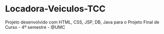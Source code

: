 # Locadora-Veiculos-TCC
Projeto desenvolvido com HTML, CSS, JSP, DB, Java para o Projeto Final de Curso - 4º semestre - @UMC
